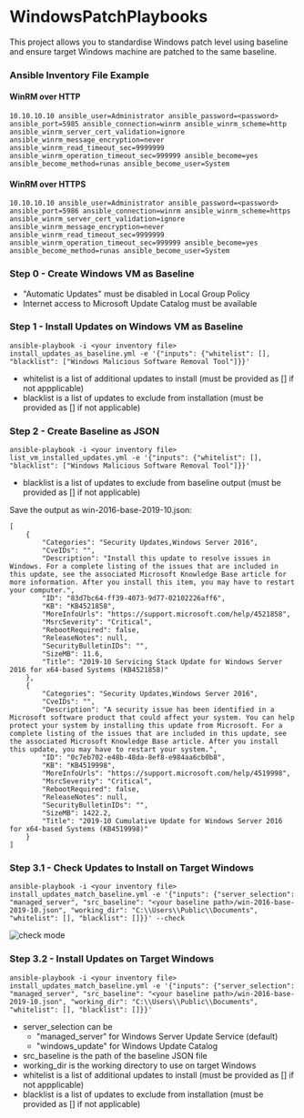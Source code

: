 ﻿# WindowsPatchPlaybooks

This project allows you to standardise Windows patch level using baseline and ensure target Windows machine are patched to the same baseline. 

### Ansible Inventory File Example
#### WinRM over HTTP
`10.10.10.10 ansible_user=Administrator ansible_password=<password> ansible_port=5985 ansible_connection=winrm ansible_winrm_scheme=http ansible_winrm_server_cert_validation=ignore ansible_winrm_message_encryption=never ansible_winrm_read_timeout_sec=9999999 ansible_winrm_operation_timeout_sec=999999 ansible_become=yes ansible_become_method=runas ansible_become_user=System`

#### WinRM over HTTPS
`10.10.10.10 ansible_user=Administrator ansible_password=<password> ansible_port=5986 ansible_connection=winrm ansible_winrm_scheme=https ansible_winrm_server_cert_validation=ignore ansible_winrm_message_encryption=never ansible_winrm_read_timeout_sec=9999999 ansible_winrm_operation_timeout_sec=999999 ansible_become=yes ansible_become_method=runas ansible_become_user=System`

### Step 0 - Create Windows VM as Baseline
- "Automatic Updates" must be disabled in Local Group Policy
- Internet access to Microsoft Update Catalog must be available

### Step 1 - Install Updates on Windows VM as Baseline
`ansible-playbook -i <your inventory file> install_updates_as_baseline.yml -e '{"inputs": {"whitelist": [], "blacklist": ["Windows Malicious Software Removal Tool"]}}'`
- whitelist is a list of additional updates to install (must be provided as [] if not appplicable)
- blacklist is a list of updates to exclude from installation (must be provided as [] if not applicable)

### Step 2 - Create Baseline as JSON
`ansible-playbook -i <your inventory file> list_vm_installed_updates.yml -e '{"inputs": {"whitelist": [], "blacklist": ["Windows Malicious Software Removal Tool"]}}'`
- blacklist is a list of updates to exclude from baseline output (must be provided as [] if not applicable)

Save the output as win-2016-base-2019-10.json:
```
[
	{
		"Categories": "Security Updates,Windows Server 2016",
		"CveIDs": "",
		"Description": "Install this update to resolve issues in Windows. For a complete listing of the issues that are included in this update, see the associated Microsoft Knowledge Base article for more information. After you install this item, you may have to restart your computer.",
		"ID": "83d7bc64-ff39-4073-9d77-02102226aff6",
		"KB": "KB4521858",
		"MoreInfoUrls": "https://support.microsoft.com/help/4521858",
		"MsrcSeverity": "Critical",
		"RebootRequired": false,
		"ReleaseNotes": null,
		"SecurityBulletinIDs": "",
		"SizeMB": 11.6,
		"Title": "2019-10 Servicing Stack Update for Windows Server 2016 for x64-based Systems (KB4521858)"
	},
	{
		"Categories": "Security Updates,Windows Server 2016",
		"CveIDs": "",
		"Description": "A security issue has been identified in a Microsoft software product that could affect your system. You can help protect your system by installing this update from Microsoft. For a complete listing of the issues that are included in this update, see the associated Microsoft Knowledge Base article. After you install this update, you may have to restart your system.",
		"ID": "0c7eb702-e48b-48da-8ef8-e984aa6cb0b8",
		"KB": "KB4519998",
		"MoreInfoUrls": "https://support.microsoft.com/help/4519998",
		"MsrcSeverity": "Critical",
		"RebootRequired": false,
		"ReleaseNotes": null,
		"SecurityBulletinIDs": "",
		"SizeMB": 1422.2,
		"Title": "2019-10 Cumulative Update for Windows Server 2016 for x64-based Systems (KB4519998)"
	}
]
```

### Step 3.1 - Check Updates to Install on Target Windows
`ansible-playbook -i <your inventory file> install_updates_match_baseline.yml -e '{"inputs": {"server_selection": "managed_server", "src_baseline": "<your baseline path>/win-2016-base-2019-10.json", "working_dir": "C:\\Users\\Public\\Documents", "whitelist": [], "blacklist": []}}' --check`

![check mode](/images/install_updates_match_baseline_check_mode.PNG)

### Step 3.2 - Install Updates on Target Windows
`ansible-playbook -i <your inventory file> install_updates_match_baseline.yml -e '{"inputs": {"server_selection": "managed_server", "src_baseline": "<your baseline path>/win-2016-base-2019-10.json", "working_dir": "C:\\Users\\Public\\Documents", "whitelist": [], "blacklist": []}}'`
- server_selection can be
	- "managed_server" for Windows Server Update Service (default)
	- "windows_update" for Windows Update Catalog
- src_baseline is the path of the baseline JSON file
- working_dir is the working directory to use on target Windows
- whitelist is a list of additional updates to install (must be provided as [] if not appplicable)
- blacklist is a list of updates to exclude from installation (must be provided as [] if not applicable)
